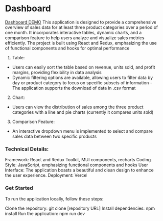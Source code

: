 # Dashboard

[Dashboard DEMO](https://dashboard-phi-roan.vercel.app/)
This application is designed to provide a comprehensive overview of sales data for at least three product categories over a period of one month. It incorporates interactive tables, dynamic charts, and a comparison feature to help users analyze and visualize sales metrics efficiently. The project is built using React and Redux, emphasizing the use of functional components and hooks for optimal performance

1. Table:
- Users can easily sort the table based on revenue, units sold, and profit margins, providing flexibility in data analysis
- Dynamic filtering options are available, allowing users to filter data by day or product category to focus on specific subsets of information
-The application supports the download of data in .csv format

2. Chart:
- Users can view the distribution of sales among the three product categories with a line and pie charts (currently it compares units sold)

3. Comparison Feature:
- An interactive dropdown menu is implemented to select and compare sales data between two specific products

### Technical Details:

Framework: React and Redux Toolkit, MUI components, recharts
Coding Style: JavaScript, emphasizing functional components and hooks
User Interface: The application boasts a beautiful and clean design to enhance the user experience.
Deployment: Vercel

### Get Started
To run the application locally, follow these steps:

Clone the repository: git clone [repository URL]
Install dependencies: npm install
Run the application: npm run dev

